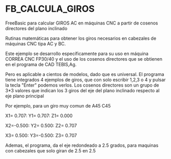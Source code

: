 # FB_CALCULA_GIROS
FreeBasic para calcular GIROS AC en máquinas CNC a partir de cosenos directores del plano inclinado

Rutinas matemáticas para obtener los giros necesarios en cabezales de máquinas CNC tipa AC y BC.

Este ejemplo se desarrollo específicamente para su uso en máquina CORREA CNC FP30/40 y el uso de los cosenos directores que se obtienen en el programa de CAD TEBIS,Ag. 

Pero es aplicable a cientos de modelos, dado que es universal.
El programa tiene integrados 4 ejemplos de giros, que con solo escribir 1,2,3 o 4 y pulsar la tecla "Enter" podemos verlos.
Los cosenos directores son un grupo de 3*3 valores que indican los 3 giros del eje del plano inclinado respecto al eje plano principal

Por ejemplo, para un giro muy comun de A45 C45

 X1= 0.707: Y1= 0.707: Z1= 0.000
 
 X2=-0.500: Y2= 0.500: Z2= 0.707
 
 X3= 0.500: Y3=-0.500: Z3= 0.707
 
Ademas, el programa, da el eje redondeado a 2.5 grados, para maquinas con cabezales que solo giran de 2.5 en 2.5 

